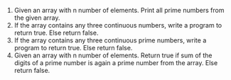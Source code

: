 1. Given an array with n number of elements. Print all prime numbers from the given array.
2. If the array contains any three continuous numbers, write a program to return true. Else return false.
3. If the array contains any three continuous prime numbers, write a program to return true. Else return false.
4. Given an array with n number of elements. Return true if sum of the digits of a prime number is again a prime number from the array. Else return false.
